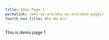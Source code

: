 ```yaml
---
title: Demo Page 1
permalink: /who-we-are/who-we-are/demo-page1/
fourth_nav_title: Who We Are
---
```

This is demo page 1

